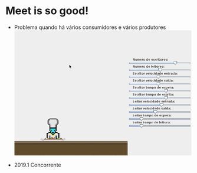 # Meet is so good!

* Problema quando há vários consumidores e vários produtores
![Meet is so good](https://raw.githubusercontent.com/n0bode/Concorrente/master/LeitorEscritores/logo.gif)
- 2019.1 Concorrente
